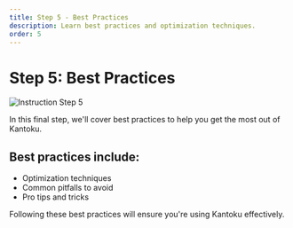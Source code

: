 ```yaml
---
title: Step 5 - Best Practices
description: Learn best practices and optimization techniques.
order: 5
---
```


# Step 5: Best Practices

![Instruction Step 5](/figma-designs/instruction-5.png)

In this final step, we'll cover best practices to help you get the most out of Kantoku.

## Best practices include:
- Optimization techniques
- Common pitfalls to avoid
- Pro tips and tricks

Following these best practices will ensure you're using Kantoku effectively.
